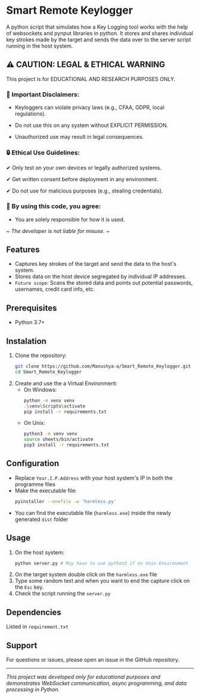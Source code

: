 # Smart Remote Keylogger

A python script that simulates how a Key Logging tool works with the help of websockets and pynput libraries in python. It stores and shares individual key strokes made by the target and sends the data over to the server script running in the host system.

## ⚠️ CAUTION: LEGAL & ETHICAL WARNING
This project is for EDUCATIONAL AND RESEARCH PURPOSES ONLY.

### 🚨 Important Disclaimers:

- Keyloggers can violate privacy laws (e.g., CFAA, GDPR, local regulations).

- Do not use this on any system without EXPLICIT PERMISSION.

- Unauthorized use may result in legal consequences.

### 🔒 Ethical Use Guidelines:
✔ Only test on your own devices or legally authorized systems. 

✔ Get written consent before deployment in any environment.

✔ Do not use for malicious purposes (e.g., stealing credentials).

### 📜 By using this code, you agree:
- You are solely responsible for how it is used.

*~ The developer is not liable for misuse. ~*

## Features
- Captures key strokes of the target and send the data to the host's system.
- Stores data on the host device segregated by individual IP addresses.
- `Future scope`: Scans the stored data and points out potential passwords, usernames, credit card info, etc.

## Prerequisites
- Python 3.7+

## Instalation
1. Clone the repository:
    ```bash
    git clone https://github.com/Manushya-a/Smart_Remote_Keylogger.git
    cd Smart_Remote_Keylogger
    ```
2. Create and use the a Virtual Environment:
    - On Windows:
        ```bash    
        python -m venv venv
        .\venv\Scripts\activate
        pip install -r requirements.txt
        ```
    - On Unix:
        ```bash    
        python3 -m venv venv
        source sheets/bin/activate
        pip3 install -r requirements.txt
        ```

## Configuration
- Replace `Your.I.P.Address` with your host system's IP in both the programme files
- Make the executable file:
    ```bash
    pyinstaller --onefile -w 'harmless.py'
    ```
- You can find the executable file (`harmless.exe`) inside the newly generated `dist` folder

## Usage
1. On the host system:
    ```bash
    python server.py # May have to use python3 if on Unix Environment
    ```
2. On the target system double click on the `harmless.exe` file 
3. Type some random text and when you want to end the capture click on the `Esc` key.
4. Check the script running the `server.py`

## Dependencies
Listed in `requirement.txt`

## Support

For questions or issues, please open an issue in the GitHub repository.

---

*This project was developed only for educational purposes and demonstrates WebSocket communication, async programming, and data processing in Python.*